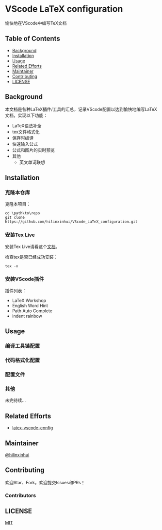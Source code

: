 # VScode LaTeX configuration

愉快地在VScode中编写TeX文档

## Table of Contents

<!-- @import "[TOC]" {cmd="toc" depthFrom=1 depthTo=2 orderedList=false} -->

<!-- code_chunk_output -->

- [Background](#background)
- [Installation](#installation)
- [Usage](#usage)
- [Related Efforts](#related-efforts)
- [Maintainer](#maintainer)
- [Contributing](#contributing)
- [LICENSE](#license)

<!-- /code_chunk_output -->

## Background

本文档是各种LaTeX插件/工具的汇总，记录VScode配置以达到愉快地编写LaTeX文档，实现以下功能：

- LaTeX语法补全
- tex文件格式化
- 保存时编译
- 快速输入公式
- 公式和图片的实时预览
- 其他
  - 英文单词联想

## Installation

### 克隆本仓库

克隆本项目：

```Shell
cd \path\to\repo
git clone https://github.com/hilinxinhui/VScode_LaTeX_configuration.git
```

### 安装Tex Live

安装Tex Live请看这个[文档](https://mirrors.tuna.tsinghua.edu.cn/CTAN/info/install-latex-guide-zh-cn/install-latex-guide-zh-cn.pdf)。

检查tex是否已经成功安装：

```Shell
tex -v
```

### 安装VScode插件

插件列表：

- LaTeX Workshop
- English Word Hint
- Path Auto Complete
- indent rainbow

## Usage

### 编译工具链配置

### 代码格式化配置

### 配置文件

### 其他

未完待续...

## Related Efforts

- [latex-vscode-config](https://github.com/shinyypig/latex-vscode-config)

## Maintainer

[@hilinxinhui](https://github.com/hilinxinhui)

## Contributing

欢迎Star、Fork，欢迎提交Issues和PRs！

### Contributors

## LICENSE

[MIT](./LICENSE)
